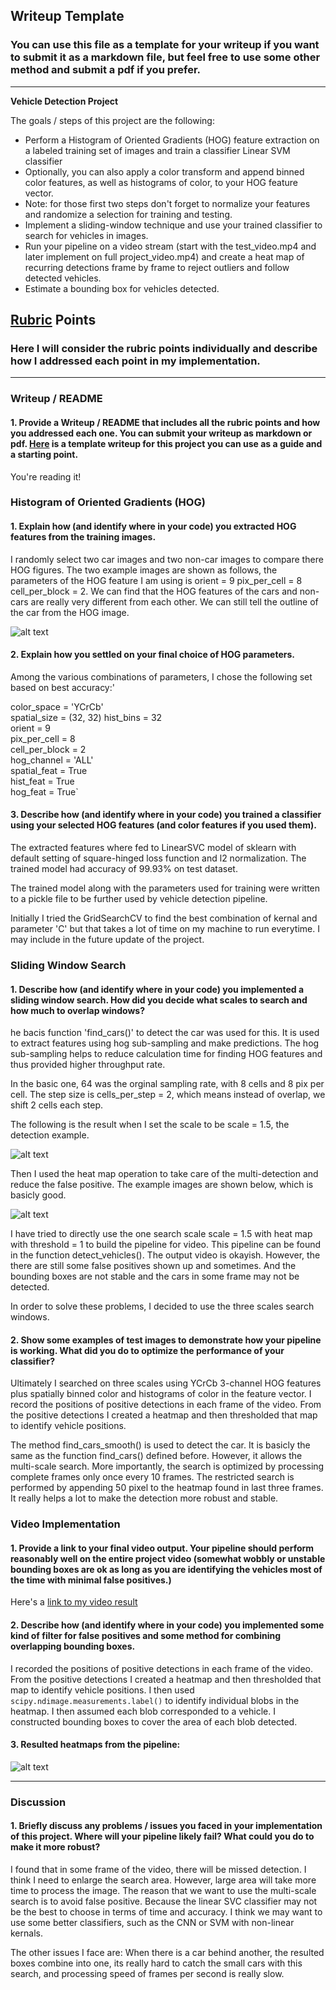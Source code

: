 ## Writeup Template
### You can use this file as a template for your writeup if you want to submit it as a markdown file, but feel free to use some other method and submit a pdf if you prefer.

---

**Vehicle Detection Project**

The goals / steps of this project are the following:

* Perform a Histogram of Oriented Gradients (HOG) feature extraction on a labeled training set of images and train a classifier Linear SVM classifier
* Optionally, you can also apply a color transform and append binned color features, as well as histograms of color, to your HOG feature vector. 
* Note: for those first two steps don't forget to normalize your features and randomize a selection for training and testing.
* Implement a sliding-window technique and use your trained classifier to search for vehicles in images.
* Run your pipeline on a video stream (start with the test_video.mp4 and later implement on full project_video.mp4) and create a heat map of recurring detections frame by frame to reject outliers and follow detected vehicles.
* Estimate a bounding box for vehicles detected.

[//]: # (Image References)
[image1]: ./examples/car_not_car.png
[image2]: ./examples/HOG_example.jpg
[image3]: ./examples/sliding_windows.jpg
[image4]: ./examples/sliding_window.jpg
[image5]: ./examples/bboxes_and_heat.png
[image6]: ./examples/labels_map.png
[image7]: ./examples/output_bboxes.png
[video1]: ./project_video.mp4

## [Rubric](https://review.udacity.com/#!/rubrics/513/view) Points
### Here I will consider the rubric points individually and describe how I addressed each point in my implementation.  

---
### Writeup / README

#### 1. Provide a Writeup / README that includes all the rubric points and how you addressed each one.  You can submit your writeup as markdown or pdf.  [Here](https://github.com/udacity/CarND-Vehicle-Detection/blob/master/writeup_template.md) is a template writeup for this project you can use as a guide and a starting point.  

You're reading it!

### Histogram of Oriented Gradients (HOG)

#### 1. Explain how (and identify where in your code) you extracted HOG features from the training images.

I randomly select two car images and two non-car images to compare there HOG figures. The two example images are shown as follows, the parameters of the HOG feature I am using is orient = 9 pix_per_cell = 8 cell_per_block = 2. We can find that the HOG features of the cars and non-cars are really very different from each other. We can still tell the outline of the car from the HOG image.


![alt text](https://github.com/iamsumit16/Vehicle_Detection_and_Tracking_Project5/blob/master/images/hog.png)

#### 2. Explain how you settled on your final choice of HOG parameters.

Among the various combinations of parameters, I chose the following set based on best accuracy:'

color_space = 'YCrCb'  
spatial_size = (32, 32) 
hist_bins = 32  
orient = 9  
pix_per_cell = 8  
cell_per_block = 2  
hog_channel = 'ALL'  
spatial_feat = True  
hist_feat = True  
hog_feat = True`

#### 3. Describe how (and identify where in your code) you trained a classifier using your selected HOG features (and color features if you used them).

The extracted features where fed to LinearSVC model of sklearn with default setting of square-hinged loss function and l2 normalization. The trained model had accuracy of 99.93% on test dataset.

The trained model along with the parameters used for training were written to a pickle file to be further used by vehicle detection pipeline.

Initially I tried the GridSearchCV to find the best combination of kernal and parameter 'C' but that takes a lot of time on my machine to run everytime. I may include in the future update of the project.

### Sliding Window Search

#### 1. Describe how (and identify where in your code) you implemented a sliding window search.  How did you decide what scales to search and how much to overlap windows?

he bacis function 'find_cars()' to detect the car was used for this. It is used to extract features using hog sub-sampling and make predictions. The hog sub-sampling helps to reduce calculation time for finding HOG features and thus provided higher throughput rate.

In the basic one, 64 was the orginal sampling rate, with 8 cells and 8 pix per cell. The step size is cells_per_step = 2, which means instead of overlap, we shift 2 cells each step.

The following is the result when I set the scale to be scale = 1.5, the detection example.


![alt text](https://github.com/iamsumit16/Vehicle_Detection_and_Tracking_Project5/blob/master/images/sliding15.png)


Then I used the heat map operation to take care of the multi-detection and reduce the false positive. The example images are shown below, which is basicly good.


![alt text](https://github.com/iamsumit16/Vehicle_Detection_and_Tracking_Project5/blob/master/images/heatmap.png)


I have tried to directly use the one search scale scale = 1.5 with heat map with threshold = 1 to build the pipeline for video. This pipeline can be found in the function detect_vehicles(). The output video is okayish. However, the there are still some false positives shown up and sometimes. And the bounding boxes are not stable and the cars in some frame may not be detected.

In order to solve these problems, I decided to use the three scales search windows.


#### 2. Show some examples of test images to demonstrate how your pipeline is working.  What did you do to optimize the performance of your classifier?

Ultimately I searched on three scales using YCrCb 3-channel HOG features plus spatially binned color and histograms of color in the feature vector. I record the positions of positive detections in each frame of the video. From the positive detections I created a heatmap and then thresholded that map to identify vehicle positions.

The method find_cars_smooth() is used to detect the car. It is basicly the same as the function find_cars() defined before. However, it allows the multi-scale search. More importantly, the search is optimized by processing complete frames only once every 10 frames. The restricted search is performed by appending 50 pixel to the heatmap found in last three frames. It really helps a lot to make the detection more robust and stable.

### Video Implementation

#### 1. Provide a link to your final video output.  Your pipeline should perform reasonably well on the entire project video (somewhat wobbly or unstable bounding boxes are ok as long as you are identifying the vehicles most of the time with minimal false positives.)
Here's a [link to my video result](./video_output_smooth.mp4)


#### 2. Describe how (and identify where in your code) you implemented some kind of filter for false positives and some method for combining overlapping bounding boxes.

I recorded the positions of positive detections in each frame of the video.  From the positive detections I created a heatmap and then thresholded that map to identify vehicle positions.  I then used `scipy.ndimage.measurements.label()` to identify individual blobs in the heatmap.  I then assumed each blob corresponded to a vehicle.  I constructed bounding boxes to cover the area of each blob detected.  

#### 3. Resulted heatmaps from the pipeline:

![alt text](https://github.com/iamsumit16/Vehicle_Detection_and_Tracking_Project5/blob/master/images/heatmapss.png)

---

### Discussion

#### 1. Briefly discuss any problems / issues you faced in your implementation of this project.  Where will your pipeline likely fail?  What could you do to make it more robust?

I found that in some frame of the video, there will be missed detection. I think I need to enlarge the search area. However, large area will take more time to process the image. The reason that we want to use the multi-scale search is to avoid false positive. Because the linear SVC classifier may not be the best to choose in terms of time and accuracy. I think we may want to use some better classifiers, such as the CNN or SVM with non-linear kernals.

The other issues I face are: When there is a car behind another, the resulted boxes combine into one, its really hard to catch the small cars with this search, and processing speed of frames per second is really slow.

